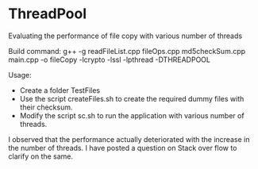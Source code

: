 # ThreadPool
Evaluating the performance of file copy with various number of threads

Build command:
g++ -g readFileList.cpp fileOps.cpp md5checkSum.cpp main.cpp -o fileCopy -lcrypto -lssl -lpthread -DTHREADPOOL

Usage:
* Create a folder TestFiles
* Use the script createFiles.sh to create the required dummy files with their checksum.
* Modify the script sc.sh to run the application with various number of threads.

I observed that the performance actually deteriorated with the increase in the number of threads.
I have posted a question on Stack over flow to clarify on the same.

